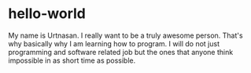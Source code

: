 # hello-world
My name is Urtnasan. I really want to be a truly awesome person. 
That's why basically why I am learning how to program. 
I will do not just programming and software related job but the ones that anyone think impossible in as short time as possible. 
